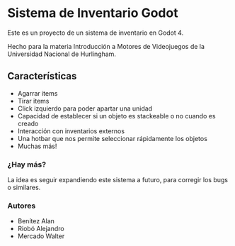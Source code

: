 # Sistema de Inventario Godot

Este es un proyecto de un sistema de inventario en Godot 4. 

Hecho para la materia Introducción a Motores de Videojuegos de la Universidad Nacional de Hurlingham.

## Características
- Agarrar items
- Tirar items
- Click izquierdo para poder apartar una unidad
- Capacidad de establecer si un objeto es stackeable o no cuando es creado
- Interacción con inventarios externos
- Una hotbar que nos permite seleccionar rápidamente los objetos
- Muchas más!

### ¿Hay más?
La idea es seguir expandiendo este sistema a futuro, para corregir los bugs o similares.

### Autores 
- Benítez Alan
- Riobó Alejandro
- Mercado Walter